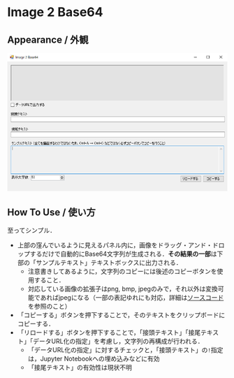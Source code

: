 # Image 2 Base64

## Appearance / 外観

![Image2Base64](./image/Image2Base64_ver2.png)

## How To Use / 使い方
至ってシンプル．

* 上部の窪んでいるように見えるパネル内に，画像をドラッグ・アンド・ドロップするだけで自動的にBase64文字列が生成される．**その結果の一部**は下部の「サンプルテキスト」テキストボックスに出力される．
  * 注意書きしてあるように，文字列のコピーには後述のコピーボタンを使用すること．
  * 対応している画像の拡張子はpng, bmp, jpegのみで，それ以外は変換可能であればjpegになる（一部の表記ゆれにも対応，詳細は[ソースコード](https://github.com/PhantomquartzPark/Image2Base64/blob/main/Image2Base64/Form1.cs)を参照のこと）
* 「コピーする」ボタンを押下することで，そのテキストをクリップボードにコピーする．
* 「リロードする」ボタンを押下することで，「接頭テキスト」「接尾テキスト」「データURL化の指定」を考慮し，文字列の再構成が行われる．
  * 「データURL化の指定」に対するチェックと，「接頭テキスト」の`!`指定は，Jupyter Notebookへの埋め込みなどに有効
  * 「接尾テキスト」の有効性は現状不明
